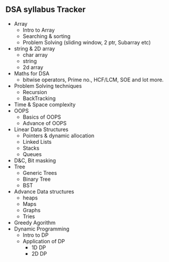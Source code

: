 
## DSA syllabus Tracker

- Array
    - Intro to Array
    - Searching & sorting 
    - Problem Solving (sliding window, 2 ptr, Subarray etc)
- string & 2D array
    - char array
    - string
    - 2d array
- Maths for DSA
    - bitwise operators, Prime no., HCF/LCM, SOE and lot more.
- Problem Solving techniques 
    - Recursion
    -  BackTracking
- Time & Space complexity
- OOPS
    - Basics of OOPS 
    - Advance of OOPS 
- Linear Data Structures 
    - Pointers & dynamic allocation
    - Linked Lists
    - Stacks
    - Queues
- D&C, Bit masking
- Tree
    - Generic Trees
    - Binary Tree
    - BST 
- Advance Data structures 
    - heaps
    - Maps
    - Graphs
    - Tries
- Greedy Agorithm
- Dynamic Programming
    - Intro to DP
    - Application of DP 
        - 1D DP
        - 2D DP



